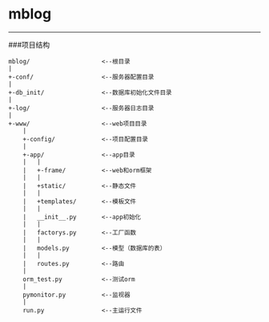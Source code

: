 # mblog
-------
###项目结构

    mblog/                    <--根目录
    |
    +-conf/                   <--服务器配置目录
    |
    +-db_init/                <--数据库初始化文件目录
    |
    +-log/                    <--服务器日志目录
    |
    +-www/                    <--web项目目录
    	|
		+-config/             <--项目配置目录
		|
		+-app/                <--app目录
		|	|
		|	+-frame/          <--web和orm框架
		|	|
		|	+static/          <--静态文件
		|	|
		|	+templates/       <--模板文件
		|	|
		|	__init__.py       <--app初始化
		|	|
		|	factorys.py       <--工厂函数
		|	|
		|	models.py         <--模型（数据库的表）
		|	|
		|	routes.py         <--路由
		|
		orm_test.py           <--测试orm
		|
		pymonitor.py          <--监视器
		|
		run.py                <--主运行文件
